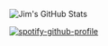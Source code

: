 ![Jim's GitHub Stats](https://github-readme-stats.vercel.app/api?username=jim-othy&show_icons=true&theme=radical)

[![spotify-github-profile](https://spotify-github-profile.vercel.app/api/view?uid=xta6osxb9bjba9z0jt1j94h88&cover_image=true&theme=natemoo-re&bar_color=53b14f&bar_color_cover=false)](https://github.com/jim-othy)
